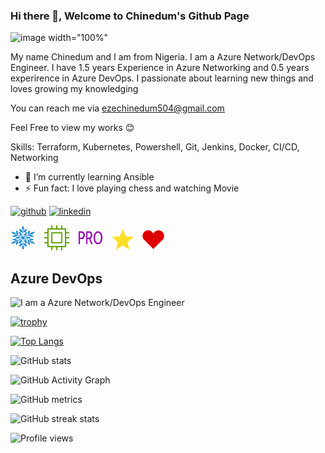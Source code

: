 ### Hi there 👋, Welcome to Chinedum's Github Page
![image width="100%"](https://user-images.githubusercontent.com/102483586/191707640-e28558d3-5bdd-447b-862b-79f0ecb1574a.png)


My name Chinedum and I am from Nigeria. I am a Azure Network/DevOps Engineer. I have 1.5 years Experience in Azure Networking and 0.5 years experirence in Azure DevOps. I passionate about learning new things and loves growing my knowledging

You can reach me via ezechinedum504@gmail.com

Feel Free to view my works :blush:

Skills: Terraform, Kubernetes, Powershell, Git, Jenkins, Docker, CI/CD, Networking

- 🌱 I’m currently learning Ansible 
- ⚡ Fun fact: I love playing chess and watching Movie 


[<img src='https://cdn.jsdelivr.net/npm/simple-icons@3.0.1/icons/github.svg' alt='github' height='40'>](https://github.com/EzeChinedumUchenna)  [<img src='https://cdn.jsdelivr.net/npm/simple-icons@3.0.1/icons/linkedin.svg' alt='linkedin' height='40'>](https://www.linkedin.com/in/https://www.linkedin.com/in/eze-chinedum-01b064147//)  

<a href='https://archiveprogram.github.com/'><img src='https://raw.githubusercontent.com/acervenky/animated-github-badges/master/assets/acbadge.gif' width='40' height='40'></a> <a href='https://docs.github.com/en/developers'><img src='https://raw.githubusercontent.com/acervenky/animated-github-badges/master/assets/devbadge.gif' width='40' height='40'></a> <a href='https://github.com/pricing'><img src='https://raw.githubusercontent.com/acervenky/animated-github-badges/master/assets/pro.gif' width='40' height='40'></a> <a href='https://stars.github.com/'><img src='https://raw.githubusercontent.com/acervenky/animated-github-badges/master/assets/starbadge.gif' width='35' height='35'></a> <a href='https://docs.github.com/en/github/supporting-the-open-source-community-with-github-sponsors'><img src='https://raw.githubusercontent.com/acervenky/animated-github-badges/master/assets/sponsorbadge.gif' width='35' height='35'></a> 

## Azure DevOps
![I am a Azure Network/DevOps Engineer](https://media4.giphy.com/media/SS8CV2rQdlYNLtBCiF/giphy.gif?cid=ecf05e474sssr1lit7o6b5de3u63lib6npp4fdnappif3n5d&rid=giphy.gif&ct=g)

[![trophy](https://github-profile-trophy.vercel.app/?username=EzeChinedumUchenna)](https://github.com/ryo-ma/github-profile-trophy)

[![Top Langs](https://github-readme-stats.vercel.app/api/top-langs/?username=EzeChinedumUchenna)](https://github.com/anuraghazra/github-readme-stats)

![GitHub stats](https://github-readme-stats.vercel.app/api?username=EzeChinedumUchenna&show_icons=true&count_private=true)  

![GitHub Activity Graph](https://activity-graph.herokuapp.com/graph?username=EzeChinedumUchenna)  

![GitHub metrics](https://metrics.lecoq.io/EzeChinedumUchenna)  

![GitHub streak stats](https://github-readme-streak-stats.herokuapp.com/?user=EzeChinedumUchenna)  

![Profile views](https://gpvc.arturio.dev/EzeChinedumUchenna)  
